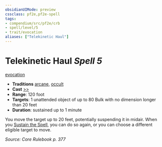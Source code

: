 ```yaml
---
obsidianUIMode: preview
cssclass: pf2e,pf2e-spell
tags:
- compendium/src/pf2e/crb
- spell/level/5
- trait/evocation
aliases: ["Telekinetic Haul"]
---
```

# Telekinetic Haul *Spell 5*   
[evocation](evocation.md "Evocation School Trait")  

- **Traditions** [arcane](arcane.md "Arcane Tradition Trait"), [occult](occult.md "Occult Tradition Trait")
- **Cast** [>>](chapter-9-playing-the-game.md#Actions "Two-Action") 
- **Range**: 120 foot
- **Targets**: 1 unattended object of up to 80 Bulk with no dimension longer than 20 feet
- **Duration**: sustained up to 1 minute

You move the target up to 20 feet, potentially suspending it in midair. When you [Sustain the Spell](sustain-a-spell.md), you can do so again, or you can choose a different eligible target to move.

*Source: Core Rulebook p. 377*